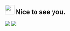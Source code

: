 <h2><img src="https://emojis.slackmojis.com/emojis/images/1495224255/2288/christmas_parrot.gif?1495224255" width="30"/> Nice to see you.</h2>

<p>
  <img src="https://github-readme-stats.mrdulin.vercel.app/api?username=Ridter&show_icons=true&hide_border=true&theme=buefy">
  <img src="https://github-readme-stats.vercel.app/api/top-langs/?username=ridter&layout=compact&hide_border=true&theme=buefy&show_icons=true">
</p>
